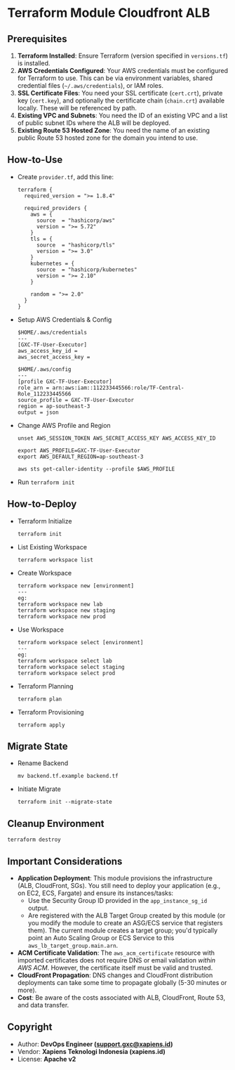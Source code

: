 # Terraform Module Cloudfront ALB

## Prerequisites

1.  **Terraform Installed**: Ensure Terraform (version specified in `versions.tf`) is installed.
2.  **AWS Credentials Configured**: Your AWS credentials must be configured for Terraform to use. This can be via environment variables, shared credential files (`~/.aws/credentials`), or IAM roles.
3.  **SSL Certificate Files**: You need your SSL certificate (`cert.crt`), private key (`cert.key`), and optionally the certificate chain (`chain.crt`) available locally. These will be referenced by path.
4.  **Existing VPC and Subnets**: You need the ID of an existing VPC and a list of public subnet IDs where the ALB will be deployed.
5.  **Existing Route 53 Hosted Zone**: You need the name of an existing public Route 53 hosted zone for the domain you intend to use.

## How-to-Use

- Create `provider.tf`, add this line:

  ```
  terraform {
    required_version = ">= 1.8.4"

    required_providers {
      aws = {
        source  = "hashicorp/aws"
        version = ">= 5.72"
      }
      tls = {
        source  = "hashicorp/tls"
        version = ">= 3.0"
      }
      kubernetes = {
        source  = "hashicorp/kubernetes"
        version = ">= 2.10"
      }

      random = ">= 2.0"
    }
  }
  ```

- Setup AWS Credentials & Config

  ```
  $HOME/.aws/credentials
  ---
  [GXC-TF-User-Executor]
  aws_access_key_id =
  aws_secret_access_key =

  $HOME/.aws/config
  ---
  [profile GXC-TF-User-Executor]
  role_arn = arn:aws:iam::112233445566:role/TF-Central-Role_112233445566
  source_profile = GXC-TF-User-Executor
  region = ap-southeast-3
  output = json
  ```

- Change AWS Profile and Region

  ```
  unset AWS_SESSION_TOKEN AWS_SECRET_ACCESS_KEY AWS_ACCESS_KEY_ID

  export AWS_PROFILE=GXC-TF-User-Executor
  export AWS_DEFAULT_REGION=ap-southeast-3

  aws sts get-caller-identity --profile $AWS_PROFILE
  ```

- Run `terraform init`

## How-to-Deploy

- Terraform Initialize

  ```
  terraform init
  ```

- List Existing Workspace

  ```
  terraform workspace list
  ```

- Create Workspace

  ```
  terraform workspace new [environment]
  ---
  eg:
  terraform workspace new lab
  terraform workspace new staging
  terraform workspace new prod
  ```

- Use Workspace

  ```
  terraform workspace select [environment]
  ---
  eg:
  terraform workspace select lab
  terraform workspace select staging
  terraform workspace select prod
  ```

- Terraform Planning

  ```
  terraform plan
  ```

- Terraform Provisioning

  ```
  terraform apply
  ```

## Migrate State

- Rename Backend

  ```
  mv backend.tf.example backend.tf
  ```

- Initiate Migrate

  ```
  terraform init --migrate-state
  ```

## Cleanup Environment

```
terraform destroy
```

## Important Considerations

- **Application Deployment**: This module provisions the infrastructure (ALB, CloudFront, SGs). You still need to deploy your application (e.g., on EC2, ECS, Fargate) and ensure its instances/tasks:
  - Use the Security Group ID provided in the `app_instance_sg_id` output.
  - Are registered with the ALB Target Group created by this module (or you modify the module to create an ASG/ECS service that registers them). The current module creates a target group; you'd typically point an Auto Scaling Group or ECS Service to this `aws_lb_target_group.main.arn`.
- **ACM Certificate Validation**: The `aws_acm_certificate` resource with imported certificates does not require DNS or email validation _within AWS ACM_. However, the certificate itself must be valid and trusted.
- **CloudFront Propagation**: DNS changes and CloudFront distribution deployments can take some time to propagate globally (5-30 minutes or more).
- **Cost**: Be aware of the costs associated with ALB, CloudFront, Route 53, and data transfer.

## Copyright

- Author: **DevOps Engineer (support.gxc@xapiens.id)**
- Vendor: **Xapiens Teknologi Indonesia (xapiens.id)**
- License: **Apache v2**
